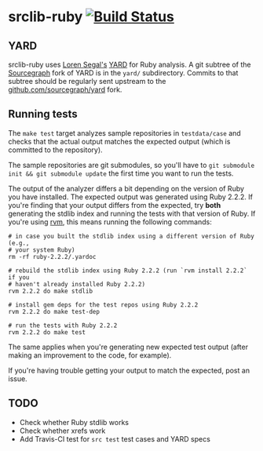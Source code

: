 # srclib-ruby [![Build Status](https://travis-ci.org/sourcegraph/srclib-ruby.png?branch=master)](https://travis-ci.org/sourcegraph/srclib-ruby)

## YARD

srclib-ruby uses [Loren Segal's](http://gnuu.org/)
[YARD](https://github.com/lsegal/yard) for Ruby analysis. A git subtree of the
[Sourcegraph](https://sourcegraph.com) fork of YARD is in the `yard/`
subdirectory. Commits to that subtree should be regularly sent upstream to the
[github.com/sourcegraph/yard](https://github.com/sourcegraph/yard) fork.

## Running tests

The `make test` target analyzes sample repositories in `testdata/case` and
checks that the actual output matches the expected output (which is committed to
the repository).

The sample repositories are git submodules, so you'll have to `git submodule
init && git submodule update` the first time you want to run the tests.

The output of the analyzer differs a bit depending on the version of Ruby you
have installed. The expected output was generated using Ruby 2.2.2. If you're
finding that your output differs from the expected, try **both** generating the
stdlib index and running the tests with that version of Ruby. If you're using
[rvm](https://rvm.io), this means running the following commands:

```
# in case you built the stdlib index using a different version of Ruby (e.g.,
# your system Ruby)
rm -rf ruby-2.2.2/.yardoc

# rebuild the stdlib index using Ruby 2.2.2 (run `rvm install 2.2.2` if you
# haven't already installed Ruby 2.2.2)
rvm 2.2.2 do make stdlib

# install gem deps for the test repos using Ruby 2.2.2
rvm 2.2.2 do make test-dep

# run the tests with Ruby 2.2.2
rvm 2.2.2 do make test
```

The same applies when you're generating new expected test output (after making
an improvement to the code, for example).

If you're having trouble getting your output to match the expected, post an
issue.

## TODO

* Check whether Ruby stdlib works
* Check whether xrefs work
* Add Travis-CI test for `src test` test cases and YARD specs
